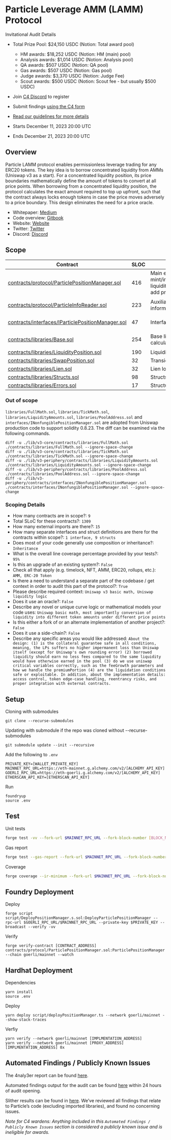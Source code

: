 # Particle Leverage AMM (LAMM) Protocol 
Invitational Audit Details

- Total Prize Pool: $24,150 USDC (Notion: Total award pool)
  - HM awards: $18,252 USDC (Notion: HM (main) pool)
  - Analysis awards: $1,014 USDC (Notion: Analysis pool)
  - QA awards: $507 USDC (Notion: QA pool)
  - Gas awards: $507 USDC (Notion: Gas pool)
  - Judge awards: $3,370 USDC (Notion: Judge Fee)
  - Scout awards: $500 USDC (Notion: Scout fee - but usually $500 USDC)

- Join [C4 Discord](https://discord.gg/code4rena) to register
- Submit findings [using the C4 form](https://code4rena.com/contests/2023-12-particle-leverage-amm-protocol-invitational/submit)
- [Read our guidelines for more details](https://docs.code4rena.com/roles/wardens)
- Starts December 11, 2023 20:00 UTC 
- Ends December 21, 2023 20:00 UTC

## Overview

Particle LAMM protocol enables permissionless leverage trading for any ERC20 tokens. The key idea is to borrow concentrated liquidity from AMMs (Uniswap v3 as a start). For a concentrated liquidity position, its price boundaries mathematically define the amount of tokens to convert at all price points. When borrowing from a concentrated liquidity position, the protocol calculates the exact amount required to top up upfront, such that the contract always locks enough tokens in case the price moves adversely to a price boundary. This design eliminates the need for a price oracle.

- Whitepaper: [Medium](https://medium.com/@ParticleLabs/introducing-particle-leverage-amm-fcf0b3db8c55)
- Code overview: [Gitbook](https://erc20-docs.particle.trade/)
- Website: [Website](https://particle.trade)
- Twitter: [Twitter](https://x.com/particle_trade)
- Discord: [Discord](https://discord.particle.trade)

## Scope

| Contract | SLOC | Purpose | Libraries used |  
| ----------- | ----------- | ----------- | ----------- |
| [contracts/protocol/ParticlePositionManager.sol](https://github.com/code-423n4/2023-12-particle/blob/main/contracts/protocol/ParticlePositionManager.sol) | 416 | Main entry point to mint/increase/decrease/collect/reclaim liquidity, open/close/liquidate positon, add premium, and admin control | [`@openzeppelin/contracts`](https://github.com/openzeppelin/openzeppelin-contracts/tree/0a25c1940ca220686588c4af3ec526f725fe2582) [`@openzeppelin/contracts-upgradable`](https://github.com/openzeppelin/openzeppelin-contracts-upgradeable/tree/58fa0f81c4036f1a3b616fdffad2fd27e5d5ce21) [`@uniswap/v3-periphery`](https://github.com/uniswap/v3-periphery/tree/80f26c86c57b8a5e4b913f42844d4c8bd274d058) |
| [contracts/protocol/ParticleInfoReader.sol](https://github.com/code-423n4/2023-12-particle/blob/main/contracts/protocol/ParticleInfoReader.sol) | 223 | Auxiliary contract for frontend to read information | [`@openzeppelin/contracts`](https://github.com/openzeppelin/openzeppelin-contracts/tree/0a25c1940ca220686588c4af3ec526f725fe2582) [`@openzeppelin/contracts-upgradable`](https://github.com/openzeppelin/openzeppelin-contracts-upgradeable/tree/58fa0f81c4036f1a3b616fdffad2fd27e5d5ce21)|
| [contracts/interfaces/IParticlePositionManager.sol](https://github.com/code-423n4/2023-12-particle/blob/main/contracts/interfaces/IParticlePositionManager.sol) | 47 | Interface for ParticlePositionManger | [`@openzeppelin/contracts`](https://github.com/openzeppelin/openzeppelin-contracts/tree/0a25c1940ca220686588c4af3ec526f725fe2582) [`@openzeppelin/contracts-upgradable`](https://github.com/openzeppelin/openzeppelin-contracts-upgradeable/tree/58fa0f81c4036f1a3b616fdffad2fd27e5d5ce21)|
| [contracts/libraries/Base.sol](https://github.com/code-423n4/2023-12-particle/blob/main/contracts/libraries/Base.sol) | 254 | Base library for swapping and state calculation | [`@openzeppelin/contracts`](https://github.com/openzeppelin/openzeppelin-contracts/tree/0a25c1940ca220686588c4af3ec526f725fe2582)  [`@uniswap/v3-core`](https://github.com/uniswap/v3-core/tree/e3589b192d0be27e100cd0daaf6c97204fdb1899) [`@uniswap/v3-periphery`](https://github.com/uniswap/v3-periphery/tree/80f26c86c57b8a5e4b913f42844d4c8bd274d058) |
| [contracts/libraries/LiquidityPosition.sol](https://github.com/code-423n4/2023-12-particle/blob/main/contracts/libraries/LiquidityPosition.sol) | 190 | Liquidity management logic | [`@uniswap/v3-periphery`](https://github.com/uniswap/v3-periphery/tree/80f26c86c57b8a5e4b913f42844d4c8bd274d058) |
| [contracts/libraries/SwapPosition.sol](https://github.com/code-423n4/2023-12-particle/blob/main/contracts/libraries/SwapPosition.sol) | 32 | Transient swap logic | [`@uniswap/v3-periphery`](https://github.com/uniswap/v3-periphery/tree/80f26c86c57b8a5e4b913f42844d4c8bd274d058) |
| [contracts/libraries/Lien.sol](https://github.com/code-423n4/2023-12-particle/blob/main/contracts/libraries/Lien.sol) | 32 | Lien logic | None |
| [contracts/libraries/Structs.sol](https://github.com/code-423n4/2023-12-particle/blob/main/contracts/libraries/Structs.sol) | 98 | Structs for function inputs and caches | None |
| [contracts/libraries/Errors.sol](https://github.com/code-423n4/2023-12-particle/blob/main/contracts/libraries/Errors.sol) | 17 | Structured errors | None |

### Out of scope

`libraries/FullMath.sol`, `libraries/TickMath.sol`, `libraries/LiquidityAmounts.sol`, `libraries/PoolAddress.sol` and `interfaces/INonfungiblePositionManager.sol` are adopted from Uniswap production code to support solidity 0.8.23. The diff can be examined via the following commands.
```
diff -u ./lib/v3-core/contracts/libraries/FullMath.sol ./contracts/libraries/FullMath.sol --ignore-space-change
diff -u ./lib/v3-core/contracts/libraries/TickMath.sol ./contracts/libraries/TickMath.sol --ignore-space-change
diff -u ./lib/v3-periphery/contracts/libraries/LiquidityAmounts.sol ./contracts/libraries/LiquidityAmounts.sol --ignore-space-change
diff -u ./lib/v3-periphery/contracts/libraries/PoolAddress.sol ./contracts/libraries/PoolAddress.sol --ignore-space-change
diff -u ./lib/v3-periphery/contracts/interfaces/INonfungiblePositionManager.sol ./contracts/interfaces/INonfungiblePositionManager.sol --ignore-space-change
```

### Scoping Details

- How many contracts are in scope?:  `9`
- Total SLoC for these contracts?:  `1309`
- How many external imports are there?: `15`
- How many separate interfaces and struct definitions are there for the contracts within scope?:  `1 interface, 9 structs`
- Does most of your code generally use composition or inheritance?: `Inheritance`
- What is the overall line coverage percentage provided by your tests?:  `95%`
- Is this an upgrade of an existing system?:  `False`
- Check all that apply (e.g. timelock, NFT, AMM, ERC20, rollups, etc.): `AMM, ERC-20 Token`
- Is there a need to understand a separate part of the codebase / get context in order to audit this part of the protocol?:  `True`
- Please describe required context:   `Uniswap v3 basic math, Uniswap liquidity logic`
- Does it use an oracle?:  `False`
- Describe any novel or unique curve logic or mathematical models your code uses: `Uniswap basic math, most importantly conversion of liquidity into different token amounts under different price points`
- Is this either a fork of or an alternate implementation of another project?:   `False`
- Does it use a side-chain?:  `False`
- Describe any specific areas you would like addressed: `About the design: (1) is the collateral guarantee safe in all conditions, meaning, the LPs suffers no higher impermanent loss than Uniswap itself (except for Uniswap's own rounding error) (2) borrowed liquidity should earn no less fees compared to the same liquidity would have otherwise earned in the pool (3) do we use uniswap critical variables correctly, such as the feeGrowth parameters and how we handle the premiumPortion (4) are the liquidation conditions safe or exploitable. In addition, about the implementation details: access control, token edge-case handling, reentrancy risks, and proper integration with external contracts.`

## Setup
Cloning with submodules
```
git clone --recurse-submodules
```

Updating with submodule if the repo was cloned without --recurse-submodules
```
git submodule update --init --recursive
```

Add the following to `.env`
```
PRIVATE_KEY=[WALLET_PRIVATE_KEY]
MAINNET_RPC_URL=https://eth-mainnet.g.alchemy.com/v2/[ALCHEMY_API_KEY]
GOERLI_RPC_URL=https://eth-goerli.g.alchemy.com/v2/[ALCHEMY_API_KEY]
ETHERSCAN_API_KEY=[ETHERSCAN_API_KEY]
```

Run
``` 
foundryup
source .env
```

## Test
Unit tests

```bash
forge test -vv --fork-url $MAINNET_RPC_URL --fork-block-number [BLOCK_NUMBER]
```

Gas report

```bash
forge test --gas-report --fork-url $MAINNET_RPC_URL --fork-block-number [BLOCK_NUMBER]
```

Coverage

```bash
forge coverage --ir-minimum --fork-url $MAINNET_RPC_URL --fork-block-number [BLOCK_NUMBER]
```

## Foundry Deployment
Deploy
```
forge script script/DeployPositionManager.s.sol:DeployParticlePositionManager --rpc-url $GOERLI_RPC_URL/$MAINNET_RPC_URL --private-key $PRIVATE_KEY --broadcast --verify -vv
```

Verify
```
forge verify-contract [CONTRACT_ADDRESS] contracts/protocol/ParticlePositionManager.sol:ParticlePositionManager --chain goerli/mainnet --watch
```

## Hardhat Deployment
Dependencies
```
yarn install
source .env
```

Deploy
```
yarn deploy script/deployPositionManager.ts --network goerli/mainnet --show-stack-traces
```

Verfiy
```
yarn verify --network goerli/mainnet [IMPLMENTATION_ADDRESS]
yarn verify --network goerli/mainnet [PROXY_ADDRESS] [IMPLMENTATION_ADDRESS] 0x
```

## Automated Findings / Publicly Known Issues

The 4naly3er report can be found [here](https://github.com/code-423n4/2023-12-particle/blob/main/4naly3er-report.md).

Automated findings output for the audit can be found [here](https://github.com/code-423n4/2023-12-particle/blob/main/bot-report.md) within 24 hours of audit opening.

Slither results can be found in [here](https://github.com/code-423n4/2023-12-particle/blob/main/slither). We’ve reviewed all findings that relate to Particle’s code (excluding imported libraries), and found no concerning issues.

_Note for C4 wardens: Anything included in this `Automated Findings / Publicly Known Issues` section is considered a publicly known issue and is ineligible for awards._


